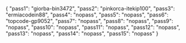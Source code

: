 { "pass1": "giorba-bin3472", "pass2": "pinkorca-itekip100", "pass3": "ermiacodein88", "pass4": "nopass", "pass5": "nopass", "pass6": "topcode-gp9052", "pass7": "nopass", "pass8": "nopass", "pass9": "nopass", "pass10": "nopass", "pass11": "nopass", "pass12": "nopass", "pass13": "nopass", "pass14": "nopass", "pass15": "nopass" }
